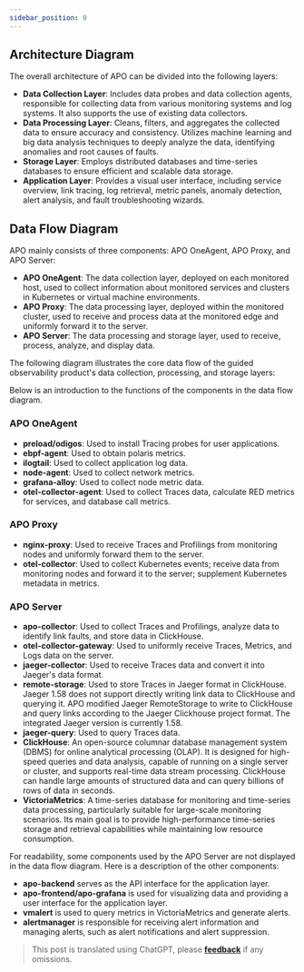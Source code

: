 ```yaml
---
sidebar_position: 0
---
```


## Architecture Diagram



The overall architecture of APO can be divided into the following layers:
- **Data Collection Layer**: Includes data probes and data collection agents, responsible for collecting data from various monitoring systems and log systems. It also supports the use of existing data collectors.
- **Data Processing Layer**: Cleans, filters, and aggregates the collected data to ensure accuracy and consistency. Utilizes machine learning and big data analysis techniques to deeply analyze the data, identifying anomalies and root causes of faults.
- **Storage Layer**: Employs distributed databases and time-series databases to ensure efficient and scalable data storage.
- **Application Layer**: Provides a visual user interface, including service overview, link tracing, log retrieval, metric panels, anomaly detection, alert analysis, and fault troubleshooting wizards.

## Data Flow Diagram

APO mainly consists of three components: APO OneAgent, APO Proxy, and APO Server:
- **APO OneAgent**: The data collection layer, deployed on each monitored host, used to collect information about monitored services and clusters in Kubernetes or virtual machine environments.
- **APO Proxy**: The data processing layer, deployed within the monitored cluster, used to receive and process data at the monitored edge and uniformly forward it to the server.
- **APO Server**: The data processing and storage layer, used to receive, process, analyze, and display data.

The following diagram illustrates the core data flow of the guided observability product's data collection, processing, and storage layers:



Below is an introduction to the functions of the components in the data flow diagram.

### APO OneAgent
- **preload/odigos**: Used to install Tracing probes for user applications.
- **ebpf-agent**: Used to obtain polaris metrics.
- **ilogtail**: Used to collect application log data.
- **node-agent**: Used to collect network metrics.
- **grafana-alloy**: Used to collect node metric data.
- **otel-collector-agent**: Used to collect Traces data, calculate RED metrics for services, and database call metrics.

### APO Proxy
- **nginx-proxy**: Used to receive Traces and Profilings from monitoring nodes and uniformly forward them to the server.
- **otel-collector**: Used to collect Kubernetes events; receive data from monitoring nodes and forward it to the server; supplement Kubernetes metadata in metrics.

### APO Server
- **apo-collector**: Used to collect Traces and Profilings, analyze data to identify link faults, and store data in ClickHouse.
- **otel-collector-gateway**: Used to uniformly receive Traces, Metrics, and Logs data on the server.
- **jaeger-collector**: Used to receive Traces data and convert it into Jaeger's data format.
- **remote-storage**: Used to store Traces in Jaeger format in ClickHouse. Jaeger 1.58 does not support directly writing link data to ClickHouse and querying it. APO modified Jaeger RemoteStorage to write to ClickHouse and query links according to the Jaeger Clickhouse project format. The integrated Jaeger version is currently 1.58.
- **jaeger-query**: Used to query Traces data.
- **ClickHouse**: An open-source columnar database management system (DBMS) for online analytical processing (OLAP). It is designed for high-speed queries and data analysis, capable of running on a single server or cluster, and supports real-time data stream processing. ClickHouse can handle large amounts of structured data and can query billions of rows of data in seconds.
- **VictoriaMetrics**: A time-series database for monitoring and time-series data processing, particularly suitable for large-scale monitoring scenarios. Its main goal is to provide high-performance time-series storage and retrieval capabilities while maintaining low resource consumption.

For readability, some components used by the APO Server are not displayed in the data flow diagram. Here is a description of the other components:
- **apo-backend** serves as the API interface for the application layer.
- **apo-frontend/apo-grafana** is used for visualizing data and providing a user interface for the application layer.
- **vmalert** is used to query metrics in VictoriaMetrics and generate alerts.
- **alertmanager** is responsible for receiving alert information and managing alerts, such as alert notifications and alert suppression.

> This post is translated using ChatGPT, please [**feedback**](https://github.com/linyuxuanlin/Wiki_MkDocs/issues/new) if any omissions.